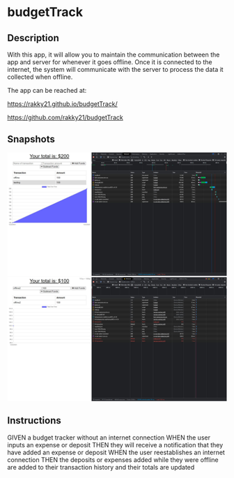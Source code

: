 # budgetTrack

## Description

With this app, it will allow you to maintain the communication between the app and server for whenever it goes offline.
Once it is connected to the internet, the system will communicate with the server to process the data it collected when offline.

The app can be reached at:

https://rakky21.github.io/budgetTrack/

https://github.com/rakky21/budgetTrack


## Snapshots
![Online](public/snapshots/Capture.jpg) 
![Offline](public/snapshots/offline.jpg) 

## Instructions 

GIVEN a budget tracker without an internet connection
WHEN the user inputs an expense or deposit
THEN they will receive a notification that they have added an expense or deposit
WHEN the user reestablishes an internet connection
THEN the deposits or expenses added while they were offline are added to their transaction history and their totals are updated